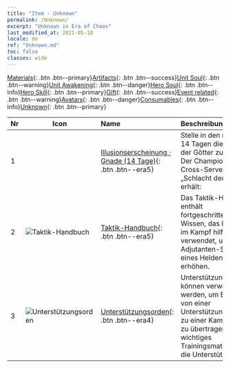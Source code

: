 ```yaml
---
title: "Item - Unknown"
permalink: /Unknown/
excerpt: "Unknown in Era of Chaos"
last_modified_at: 2021-05-18
locale: de
ref: "Unknown.md"
toc: false
classes: wide
---
```

 [Materials](/ItemsDE/){: .btn .btn--primary}[Artifacts](/ItemsDE/Artifacts/){: .btn .btn--success}[Unit Soul](/ItemsDE/UnitSoul/){: .btn .btn--warning}[Unit Awakening](/ItemsDE/UnitAwakening/){: .btn .btn--danger}[Hero Soul](/ItemsDE/HeroSoul/){: .btn .btn--info}[Hero Skill](/ItemsDE/HeroSkill/){: .btn .btn--primary}[Gift](/ItemsDE/Gift/){: .btn .btn--success}[Event related](/ItemsDE/Events/){: .btn .btn--warning}[Avatars](/ItemsDE/Avatars/){: .btn .btn--danger}[Consumables](/ItemsDE/Consumables/){: .btn .btn--info}[Unknown](/ItemsDE/Unknown/){: .btn .btn--primary}

  | Nr | Icon |         Name        |   Beschreibung     |
  |:---|------|:--------------------|:------------------|
  | 1 |  | [Illusionserscheinung · Gnade (14 Tage)](/ItemsDE/unk_2117/){: .btn .btn--era5} | Stelle in den nächsten 14 Tagen die Gnade der Götter zur Schau. Der Champion der Cross-Server-„Schlacht der Götter“ erhält: |
  | 2 | ![Taktik-Handbuch](/images/t/i_994013.png) | [Taktik-Handbuch](/ItemsDE/unk_2115/){: .btn .btn--era5} | Das Taktik-Handbuch enthält fortgeschrittenes Wissen, das Helden im Kampf hilft. Wird verwendet, um die Adjutanten-Stufe eines Helden zu erhöhen. |
  | 3 | ![Unterstützungsorden](/images/t/i_994011.png) | [Unterstützungsorden](/ItemsDE/unk_2116/){: .btn .btn--era4} | Unterstützungsorden können verwendet werden, um Energie von einer Unterstützungseinheit zu einer Kampfeinheit zu übertragen. Ein wichtiges Trainingsmaterial für die Unterstützung. |

